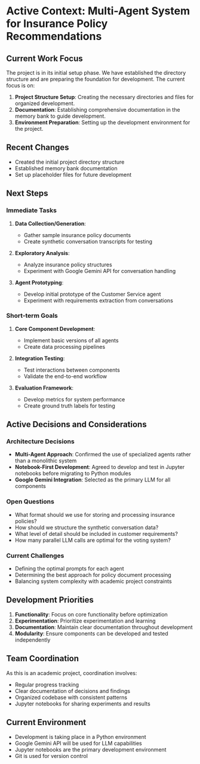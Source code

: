 # Active Context: Multi-Agent System for Insurance Policy Recommendations

## Current Work Focus

The project is in its initial setup phase. We have established the directory structure and are preparing the foundation for development. The current focus is on:

1. **Project Structure Setup**: Creating the necessary directories and files for organized development.
2. **Documentation**: Establishing comprehensive documentation in the memory bank to guide development.
3. **Environment Preparation**: Setting up the development environment for the project.

## Recent Changes

- Created the initial project directory structure
- Established memory bank documentation
- Set up placeholder files for future development

## Next Steps

### Immediate Tasks
1. **Data Collection/Generation**:
   - Gather sample insurance policy documents
   - Create synthetic conversation transcripts for testing

2. **Exploratory Analysis**:
   - Analyze insurance policy structures
   - Experiment with Google Gemini API for conversation handling

3. **Agent Prototyping**:
   - Develop initial prototype of the Customer Service agent
   - Experiment with requirements extraction from conversations

### Short-term Goals
1. **Core Component Development**:
   - Implement basic versions of all agents
   - Create data processing pipelines

2. **Integration Testing**:
   - Test interactions between components
   - Validate the end-to-end workflow

3. **Evaluation Framework**:
   - Develop metrics for system performance
   - Create ground truth labels for testing

## Active Decisions and Considerations

### Architecture Decisions
- **Multi-Agent Approach**: Confirmed the use of specialized agents rather than a monolithic system
- **Notebook-First Development**: Agreed to develop and test in Jupyter notebooks before migrating to Python modules
- **Google Gemini Integration**: Selected as the primary LLM for all components

### Open Questions
- What format should we use for storing and processing insurance policies?
- How should we structure the synthetic conversation data?
- What level of detail should be included in customer requirements?
- How many parallel LLM calls are optimal for the voting system?

### Current Challenges
- Defining the optimal prompts for each agent
- Determining the best approach for policy document processing
- Balancing system complexity with academic project constraints

## Development Priorities

1. **Functionality**: Focus on core functionality before optimization
2. **Experimentation**: Prioritize experimentation and learning
3. **Documentation**: Maintain clear documentation throughout development
4. **Modularity**: Ensure components can be developed and tested independently

## Team Coordination

As this is an academic project, coordination involves:
- Regular progress tracking
- Clear documentation of decisions and findings
- Organized codebase with consistent patterns
- Jupyter notebooks for sharing experiments and results

## Current Environment

- Development is taking place in a Python environment
- Google Gemini API will be used for LLM capabilities
- Jupyter notebooks are the primary development environment
- Git is used for version control
